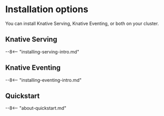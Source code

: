 # Installation options

You can install Knative Serving, Knative Eventing, or both on your
cluster.

<!--TODO: INTRO FOR SERVING, EVENTING-->

## Knative Serving

--8<-- "installing-serving-intro.md"

## Knative Eventing

--8<-- "installing-eventing-intro.md"

## Quickstart

--8<-- "about-quickstart.md"

